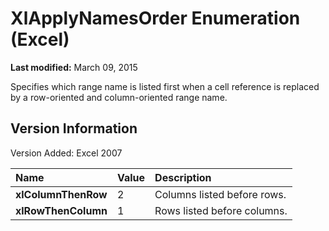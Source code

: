 
# XlApplyNamesOrder Enumeration (Excel)

 **Last modified:** March 09, 2015

Specifies which range name is listed first when a cell reference is replaced by a row-oriented and column-oriented range name.

## Version Information

Version Added: Excel 2007 



|**Name**|**Value**|**Description**|
|:-----|:-----|:-----|
| **xlColumnThenRow**|2|Columns listed before rows.|
| **xlRowThenColumn**|1|Rows listed before columns.|
